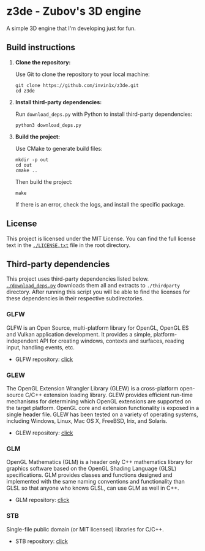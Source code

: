 # z3de - Zubov's 3D engine

A simple 3D engine that I'm developing just for fun.

## Build instructions

1. **Clone the repository:**

   Use Git to clone the repository to your local machine:
   ```
   git clone https://github.com/invin1x/z3de.git
   cd z3de
   ```

2. **Install third-party dependencies:**

   Run `download_deps.py` with Python to install third-party dependencies:
   ```
   python3 download_deps.py
   ```

3. **Build the project:**

   Use CMake to generate build files:
   ```
   mkdir -p out
   cd out
   cmake ..
   ```
   Then build the project:
   ```
   make
   ```
   If there is an error, check the logs, and install the specific package.

## License

   This project is licensed under the MIT License. You can find the full license text in the [`./LICENSE.txt`](./LICENSE.txt) file in the root directory.

## Third-party dependencies

   This project uses third-party dependencies listed below. [`./download_deps.py`](./download_deps.py) downloads them all and extracts to `./thirdparty` directory. After running this script you will be able to find the licenses for these dependencies in their respective subdirectories.

### GLFW

   GLFW is an Open Source, multi-platform library for OpenGL, OpenGL ES and Vulkan application development. It provides a simple, platform-independent API for creating windows, contexts and surfaces, reading input, handling events, etc.
 - GLFW repository: [click](https://github.com/glfw/glfw.git)

### GLEW

   The OpenGL Extension Wrangler Library (GLEW) is a cross-platform open-source C/C++ extension loading library. GLEW provides efficient run-time mechanisms for determining which OpenGL extensions are supported on the target platform. OpenGL core and extension functionality is exposed in a single header file. GLEW has been tested on a variety of operating systems, including Windows, Linux, Mac OS X, FreeBSD, Irix, and Solaris.
 - GLEW repository: [click](https://github.com/nigels-com/glew.git)

### GLM

   OpenGL Mathematics (GLM) is a header only C++ mathematics library for graphics software based on the OpenGL Shading Language (GLSL) specifications. GLM provides classes and functions designed and implemented with the same naming conventions and functionality than GLSL so that anyone who knows GLSL, can use GLM as well in C++.
 - GLM repository: [click](https://github.com/g-truc/glm.git)

### STB

   Single-file public domain (or MIT licensed) libraries for C/C++.
 - STB repository: [click](https://github.com/nothings/stb.git)
